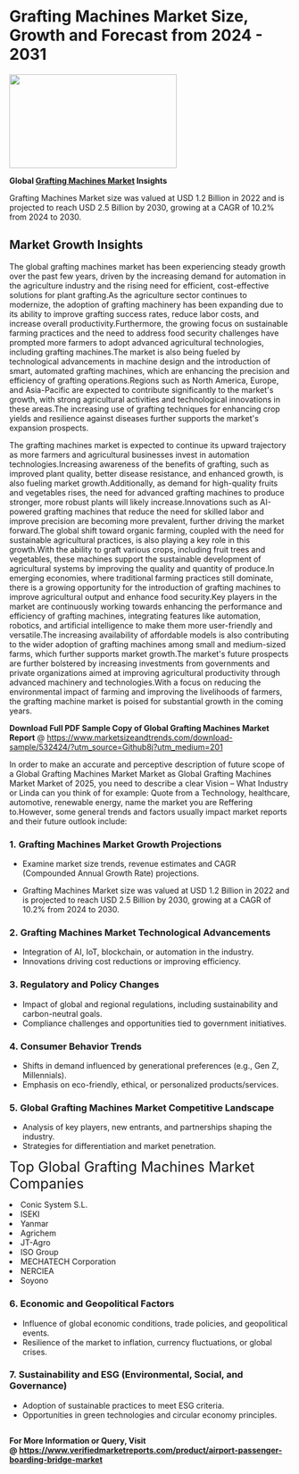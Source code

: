 <H1>Grafting Machines Market Size, Growth and Forecast from 2024 - 2031</H1><img class="aligncenter size-medium wp-image-584254" src="https://thirdeyenews.in/wp-content/uploads/2024/09/Global-Market-Research-300x168.jpeg" alt="" width="300" height="168" /><p><strong>Global&nbsp;<a href="https://www.marketsizeandtrends.com/download-sample/532424/?utm_source=Github8j?utm_medium=201">Grafting Machines Market</a> Insights</strong></p><p>Grafting Machines Market size was valued at USD 1.2 Billion in 2022 and is projected to reach USD 2.5 Billion by 2030, growing at a CAGR of 10.2% from 2024 to 2030.</p><p><h2>Market Growth Insights</h2> <p>The global grafting machines market has been experiencing steady growth over the past few years, driven by the increasing demand for automation in the agriculture industry and the rising need for efficient, cost-effective solutions for plant grafting.As the agriculture sector continues to modernize, the adoption of grafting machinery has been expanding due to its ability to improve grafting success rates, reduce labor costs, and increase overall productivity.Furthermore, the growing focus on sustainable farming practices and the need to address food security challenges have prompted more farmers to adopt advanced agricultural technologies, including grafting machines.The market is also being fueled by technological advancements in machine design and the introduction of smart, automated grafting machines, which are enhancing the precision and efficiency of grafting operations.Regions such as North America, Europe, and Asia-Pacific are expected to contribute significantly to the market's growth, with strong agricultural activities and technological innovations in these areas.The increasing use of grafting techniques for enhancing crop yields and resilience against diseases further supports the market's expansion prospects.</p> <p>The grafting machines market is expected to continue its upward trajectory as more farmers and agricultural businesses invest in automation technologies.Increasing awareness of the benefits of grafting, such as improved plant quality, better disease resistance, and enhanced growth, is also fueling market growth.Additionally, as demand for high-quality fruits and vegetables rises, the need for advanced grafting machines to produce stronger, more robust plants will likely increase.Innovations such as AI-powered grafting machines that reduce the need for skilled labor and improve precision are becoming more prevalent, further driving the market forward.The global shift toward organic farming, coupled with the need for sustainable agricultural practices, is also playing a key role in this growth.With the ability to graft various crops, including fruit trees and vegetables, these machines support the sustainable development of agricultural systems by improving the quality and quantity of produce.In emerging economies, where traditional farming practices still dominate, there is a growing opportunity for the introduction of grafting machines to improve agricultural output and enhance food security.Key players in the market are continuously working towards enhancing the performance and efficiency of grafting machines, integrating features like automation, robotics, and artificial intelligence to make them more user-friendly and versatile.The increasing availability of affordable models is also contributing to the wider adoption of grafting machines among small and medium-sized farms, which further supports market growth.The market's future prospects are further bolstered by increasing investments from governments and private organizations aimed at improving agricultural productivity through advanced machinery and technologies.With a focus on reducing the environmental impact of farming and improving the livelihoods of farmers, the grafting machine market is poised for substantial growth in the coming years.</p> <p><span class=""><strong>Download Full PDF Sample Copy of Global Grafting Machines Market Report</strong> @ <a href="https://www.marketsizeandtrends.com/download-sample/532424/?utm_source=Github8j?utm_medium=201" target="_blank">https://www.marketsizeandtrends.com/download-sample/532424/?utm_source=Github8j?utm_medium=201</a></span></p><p>In order to make an accurate and perceptive description of future scope of a Global&nbsp;Grafting Machines Market Market as Global&nbsp;Grafting Machines Market Market of 2025, you need to describe a clear Vision &ndash; What Industry or Linda can you think of for example: Quote from a Technology, healthcare, automotive, renewable energy, name the market you are Reffering to.However, some general trends and factors usually impact market reports and their future outlook include:</p><h3>1.&nbsp;<strong>Grafting Machines Market Growth Projections</strong></h3><ul><li>Examine market size trends, revenue estimates and CAGR (Compounded Annual Growth Rate) projections.</li><li><p>Grafting Machines Market size was valued at USD 1.2 Billion in 2022 and is projected to reach USD 2.5 Billion by 2030, growing at a CAGR of 10.2% from 2024 to 2030.</p></li></ul><h3>2.&nbsp;<strong>Grafting Machines Market Technological Advancements</strong></h3><ul><li>Integration of AI, IoT, blockchain, or automation in the industry.</li><li>Innovations driving cost reductions or improving efficiency.</li></ul><h3>3.&nbsp;<strong>Regulatory and Policy Changes</strong></h3><ul><li>Impact of global and regional regulations, including sustainability and carbon-neutral goals.</li><li>Compliance challenges and opportunities tied to government initiatives.</li></ul><h3>4.&nbsp;<strong>Consumer Behavior Trends</strong></h3><ul><li>Shifts in demand influenced by generational preferences (e.g., Gen Z, Millennials).</li><li>Emphasis on eco-friendly, ethical, or personalized products/services.</li></ul><h3>5.&nbsp;<strong>Global Grafting Machines Market Competitive Landscape</strong></h3><ul><li>Analysis of key players, new entrants, and partnerships shaping the industry.</li><li>Strategies for differentiation and market penetration.</li></ul><p data-pm-slice="1 1 []"><span style="color: inherit; font-family: inherit; font-size: 25px;">Top Global Grafting Machines Market Companies</span></p><div class="" data-test-id=""><p><li>Conic System S.L.</li><li> ISEKI</li><li> Yanmar</li><li> Agrichem</li><li> JT-Agro</li><li> ISO Group</li><li> MECHATECH Corporation</li><li> NERCIEA</li><li> Soyono</li></p></div><h3>6.&nbsp;<strong>Economic and Geopolitical Factors</strong></h3><ul><li>Influence of global economic conditions, trade policies, and geopolitical events.</li><li>Resilience of the market to inflation, currency fluctuations, or global crises.</li></ul><h3>7.&nbsp;<strong>Sustainability and ESG (Environmental, Social, and Governance)</strong></h3><ul><li>Adoption of sustainable practices to meet ESG criteria.</li><li>Opportunities in green technologies and circular economy principles.</li></ul><h2><strong style="font-size: 14px;">For More Information or Query, Visit @&nbsp;</strong><a style="background-color: #ffffff; font-size: 14px;" href="https://www.marketsizeandtrends.com/report/grafting-machines-market/" target="_blank">https://www.verifiedmarketreports.com/product/airport-passenger-boarding-bridge-market</a></h2>